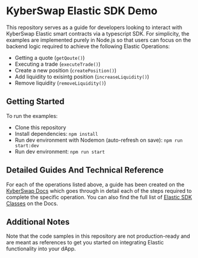 # KyberSwap Elastic SDK Demo

This repository serves as a guide for developers looking to interact with KyberSwap Elastic smart contracts via a typescript SDK. For simplicity, the examples are implemented purely in Node.js so that users can focus on the backend logic required to achieve the following Elastic Operations:

* Getting a quote (`getQoute()`)
* Executing a trade (`executeTrade()`)
* Create a new position (`createPosition()`)
* Add liquidity to exisintg position (`increaseLiquidity()`)
* Remove liquidity (`removeLiquidity()`)

## Getting Started

To run the examples:

* Clone this repository
* Install dependencies: `npm install`
* Run dev environment with Nodemon (auto-refresh on save): `npm run start:dev`
* Run dev environment: `npm run start`

## Detailed Guides And Technical Reference

For each of the operations listed above, a guide has been created on the [KyberSwap Docs](https://docs.kyberswap.com/liquidity-solutions/elastic-sdk) which goes through in detail each of the steps required to complete the specific operation. You can also find the full list of [Elastic SDK Classes](https://docs.kyberswap.com/liquidity-solutions/elastic-sdk/classes) on the Docs.

## Additional Notes

Note that the code samples in this repository are not production-ready and are meant as references to get you started on integrating Elastic functionality into your dApp.
